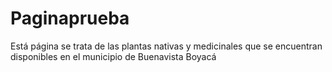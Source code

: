 # Paginaprueba
Está página se trata de las plantas nativas y medicinales que se encuentran disponibles en el municipio de Buenavista Boyacá

